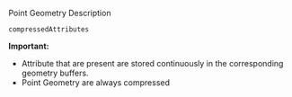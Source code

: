 Point Geometry Description

```
compressedAttributes
```

 **Important:**
- Attribute that are present are stored continuously in the corresponding geometry buffers.
- Point Geometry are always compressed
